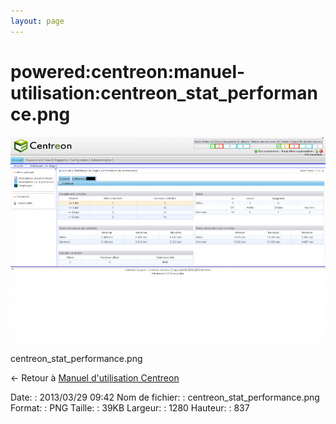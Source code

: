 ```yaml
---
layout: page
---
```


powered:centreon:manuel-utilisation:centreon\_stat\_performance.png
===================================================================

[![centreon\_stat\_performance.png](../../../../assets/media/powered/centreon/manuel-utilisation/centreon_stat_performance.png@cache=&w=900&h=588 "centreon_stat_performance.png")](../../../../assets/media/powered/centreon/manuel-utilisation/centreon_stat_performance.png@cache= "Afficher le fichier original")

centreon\_stat\_performance.png

← Retour à [Manuel d'utilisation
Centreon](../../../../centreon/manuel-utilisation/start.html "centreon:manuel-utilisation:start")

Date:
:   2013/03/29 09:42
Nom de fichier:
:   centreon\_stat\_performance.png
Format:
:   PNG
Taille:
:   39KB
Largeur:
:   1280
Hauteur:
:   837

